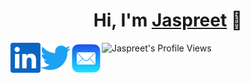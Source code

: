 <h1 align="center">Hi, I'm <a href="https://jaspreet.io">Jaspreet</a> 👋</h1>

<p align="center">

<a href="https://www.linkedin.com/in/jsinghwaraich/" target="_blank"><img align="left" alt="Jaspreet's LinkedIN" height="48" width="48" src="./assets/linkedin.svg"/></a>

<a href="https://twitter.com/jsinghwaraich" target="_blank"><img align="left" alt="Jaspreet's Twitter" height="48" width="48" src="./assets/twitter.svg"/></a>

<a href="mailto:jaspreet@jaspreet.io" target="_blank"><img align="left" alt="Jaspreet's Email" height="50" width="50" src="./assets/mail.svg"/></a>

</p>

<p align="center">

![Jaspreet's Profile Views](https://komarev.com/ghpvc/?username=jsinghwaraich&color=blue&label=Profile+Views)

</p>
